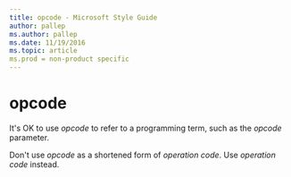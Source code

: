 ```yaml
---
title: opcode - Microsoft Style Guide
author: pallep
ms.author: pallep
ms.date: 11/19/2016
ms.topic: article
ms.prod = non-product specific
---
```


# opcode

It's OK to use *opcode* to refer to a programming term, such as the *opcode* parameter. 

Don't use *opcode* as a shortened form of *operation code*. Use *operation code* instead.
